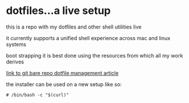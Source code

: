 # dotfiles...a live setup

this is a repo with my dotfiles and other shell utilities live

it currently supports a unified shell experience across
mac and linux systems

boot strapping it is best done using the resources from which all
my work derives

[link to git bare repo dotfile management article](http://bloom.us)

the installer can be used on a new setup like so:

```
# /bin/bash -c "$(curl)"
```


